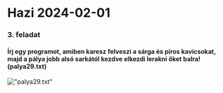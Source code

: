 # Hazi 2024-02-01

### 3. feladat
#### Írj egy programot, amiben karesz felveszi a sárga és piros kavicsokat, majd a pálya jobb alsó sarkától kezdve elkezdi lerakni őket balra! (palya29.txt)

!["palya29.txt"](https://nagybrandy.github.io/szlghazik/pages/img/palya29.png)
